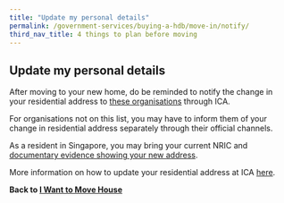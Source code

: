 ```yaml
---
title: "Update my personal details"
permalink: /government-services/buying-a-hdb/move-in/notify/
third_nav_title: 4 things to plan before moving 
---
```


## Update my personal details

After moving to your new home, do be reminded to notify the change in your residential address to <a href="https://www.ica.gov.sg/docs/default-source/ica/files/sharing-of-address-updates-with-public-agencies-(oscars).pdf" target="_blank">these organisations</a> through ICA.

For organisations not on this list, you may have to inform them of your change in residential address separately through their official channels.

As a resident in Singapore, you may bring your current NRIC and <a href="https://www.ica.gov.sg/documents/ic/update_residential_address" target="_blank">documentary evidence showing your new address</a>.

More information on how to update your residential address at ICA <a href="https://www.ica.gov.sg/documents/ic/update_residential_address" target="_blank">here</a>.


**Back to [I Want to Move House](/government-services/move-house/overview)**
